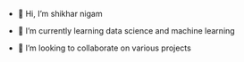 - 👋 Hi, I’m shikhar nigam

- 🌱 I’m currently learning data science and machine learning
- 💞️ I’m looking to collaborate on various projects


<!---
Shikhar115/Shikhar115 is a ✨ special ✨ repository because its `README.md` (this file) appears on your GitHub profile.
You can click the Preview link to take a look at your changes.
--->
